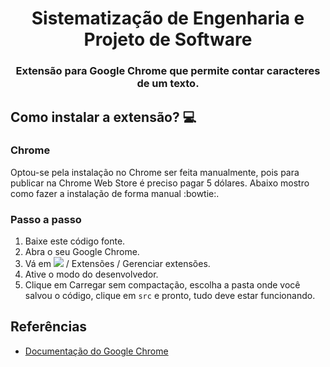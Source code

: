 <h1 align="center">Sistematização de Engenharia e Projeto de Software</h1>

<h3 align="center">Extensão para Google Chrome que permite contar caracteres de um texto.</h3>

## Como instalar a extensão? 💻

### Chrome

Optou-se pela instalação no Chrome ser feita manualmente, pois para publicar na Chrome Web Store é preciso pagar 5 dólares. Abaixo mostro como fazer a instalação de forma manual :bowtie:.

### Passo a passo

1. Baixe este código fonte.
2. Abra o seu Google Chrome.
3. Vá em <img src="https://imgur.com/yKkBAZ7.png" /> / Extensões / Gerenciar extensões.
4. Ative o modo do desenvolvedor.
5. Clique em Carregar sem compactação, escolha a pasta onde você salvou o código, clique em `src` e pronto, tudo deve estar funcionando.

## Referências

- [Documentação do Google Chrome](https://developer.chrome.com/docs/extensions/mv3/getstarted/)
